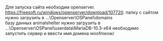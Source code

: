 Для запуска сайта необходим openserver.
https://freesoft.ru/windows/openserver/download/107720.
папку с сайтом нужно загрузить в ...\Openserver\OSPanel\domains\
базу данных animalshelter нужно загрузить в ...\Openserver\OSPanel\userdata\MariaDB-10.3-x64
необходимо запустить сервер и ввести имя домена woofmeow/

